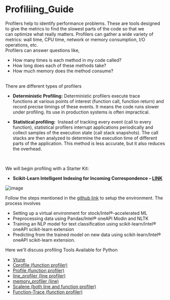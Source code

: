 # Profiliing_Guide
Profilers help to identify performance problems. These are tools designed to give the metrics to find the slowest parts of the code so that we can optimize what really matters. Profilers can gather a wide variety of metrics: wall time, CPU time, network or memory consumption, I/O operations, etc.
<br>
Profilers can answer questions like,
- How many times is each method in my code called? 
- How long does each of these methods take?
- How much memory does the method consume?

<br>
There are different types of profilers

- **Deterministic Profiling:** Deterministic profilers execute trace functions at various points of interest (function call, function return) and record precise timings of these events. It means the code runs slower under profiling. Its use in production systems is often impractical.


- **Statistical profiling:**  Instead of tracking every event (call to every function), statistical profilers interrupt applications periodically and collect samples of the execution state (call stack snapshots). The call stacks are then analyzed to determine the execution time of different parts of the application. This method is less accurate, but it also reduces the overhead.

<br>

We will begin profiling with a Starter Kit:
- **Scikit-Learn Intelligent Indexing for Incoming Correspondence – [LINK](https://github.com/oneapi-src/intelligent-indexing)**

![image](https://user-images.githubusercontent.com/113541458/226619059-f5ea3ec5-a297-43d4-a6d4-c173265379e2.png)

Follow the steps mentioned in the [github link](https://github.com/oneapi-src/intelligent-indexing) to setup the environment.
The process involves
- Setting up a virtual environment for stock/Intel®-accelerated ML
- Preprocessing data using Pandas/Intel® oneAPI Modin and NLTK
- Training an NLP model for text classification using scikit-learn/Intel® oneAPI scikit-learn extension
- Predicting from the trained model on new data using scikit-learn/Intel® oneAPI scikit-learn extension.

Here we'll discuss profiling Tools Available for Python
- [Vtune](https://www.intel.com/content/www/us/en/developer/tools/oneapi/vtune-profiler.html)
- [Cprofile (function profiler)](https://docs.python.org/3/library/profile.html) 
- [Profile (function profiler)](https://docs.python.org/3/library/profile.html)
- [line_profiler (line profiler)](https://github.com/pyutils/line_profiler)
- [memory_profiler (line)](https://github.com/pythonprofilers/memory_profiler)
- [Scalene (both line and function profiler)](https://github.com/plasma-umass/scalene)
- [Function-Trace (function profiler)](https://functiontrace.com/)
